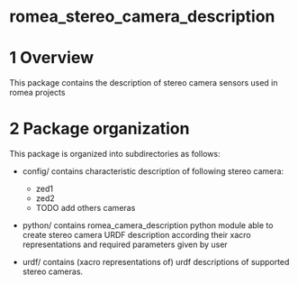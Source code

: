 # romea_stereo_camera_description #

# 1 Overview #

This package contains the description of stereo camera sensors used in romea projects

# 2 Package organization #

This package is organized into subdirectories as follows:

  - config/ contains characteristic description of following stereo camera:

    - zed1
    - zed2 
    - TODO add others cameras

  - python/ contains romea_camera_description python module able to create stereo camera URDF description according their xacro representations and required parameters given by user

  - urdf/ contains (xacro representations of) urdf descriptions of supported stereo cameras.
